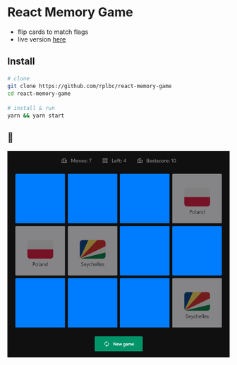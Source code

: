 # React Memory Game

- flip cards to match flags
- live version [here](https://rplbc.github.io/react-memory-game/)

## Install

```bash
# clone
git clone https://github.com/rplbc/react-memory-game
cd react-memory-game

# install & run
yarn && yarn start
```

## 👀

![Screenshot](.imgs/screenshot.png)
